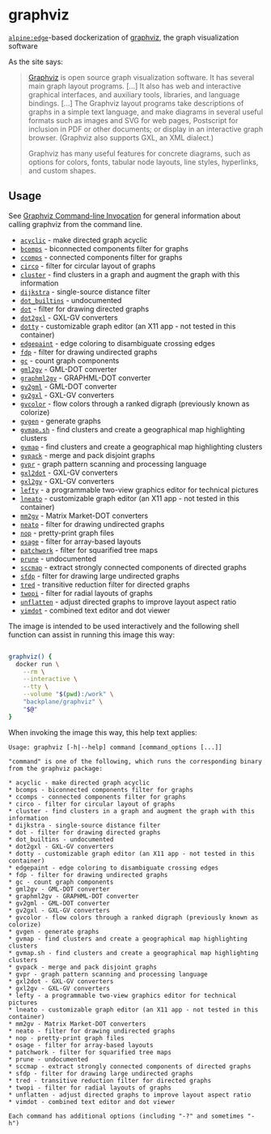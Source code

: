 # graphviz

[`alpine:edge`](https://hub.docker.com/_/alpine/)-based dockerization of [graphviz](https://graphviz.gitlab.io/), the graph visualization software

As the site says:

> [Graphviz](https://www.graphviz.org/) is open source graph visualization software. It has several main graph layout programs. [...] It also has web and interactive graphical interfaces, and auxiliary tools, libraries, and language bindings. [...] The Graphviz layout programs take descriptions of graphs in a simple text language, and make diagrams in several useful formats such as images and SVG for web pages, Postscript for inclusion in PDF or other documents; or display in an interactive graph browser. (Graphviz also supports GXL, an XML dialect.)
>
>Graphviz has many useful features for concrete diagrams, such as options for colors, fonts, tabular node layouts, line styles, hyperlinks, and custom shapes.

## Usage

See [Graphviz Command-line Invocation](https://graphviz.org/_pages/doc/info/command.html) for general information about calling graphviz from the command line.

* [`acyclic`](https://graphviz.gitlab.io/_pages/pdf/acyclic.1.pdf) - make directed graph acyclic
* [`bcomps`](https://graphviz.gitlab.io/_pages/pdf/bcomps.1.pdf) - biconnected components filter for graphs
* [`ccomps`](https://graphviz.gitlab.io/_pages/pdf/ccomps.1.pdf) - connected components filter for graphs
* [`circo`](https://graphviz.gitlab.io/_pages/pdf/dot.1.pdf) - filter for circular layout of graphs
* [`cluster`](https://graphviz.gitlab.io/_pages/pdf/cluster.1.pdf) - find clusters in a graph and augment the graph with this information
* [`dijkstra`](https://graphviz.gitlab.io/_pages/pdf/dijkstra.1.pdf) - single-source distance filter
* [`dot_builtins`](https://graphviz.gitlab.io/_pages/pdf/dot.1.pdf) - undocumented
* [`dot`](https://graphviz.gitlab.io/_pages/pdf/dot.1.pdf) - filter for drawing directed graphs
* [`dot2gxl`](https://graphviz.gitlab.io/_pages/pdf/dot2gxl.1.pdf) - GXL-GV converters
* [`dotty`](https://graphviz.gitlab.io/_pages/pdf/dotty.1.pdf) - customizable graph editor (an X11 app - not tested in this container)
* [`edgepaint`](https://graphviz.gitlab.io/_pages/pdf/edgepaint.1.pdf) - edge coloring to disambiguate crossing edges
* [`fdp`](https://graphviz.gitlab.io/_pages/pdf/dot.1.pdf) - filter for drawing undirected graphs
* [`gc`](https://graphviz.gitlab.io/_pages/pdf/gc.1.pdf) - count graph components
* [`gml2gv`](https://graphviz.gitlab.io/_pages/pdf/gml2gv.1.pdf) - GML-DOT converter
* [`graphml2gv`](https://graphviz.gitlab.io/_pages/pdf/graphml2gv.1.pdf) - GRAPHML-DOT converter
* [`gv2gml`](https://graphviz.gitlab.io/_pages/pdf/gv2gml.1.pdf) - GML-DOT converter
* [`gv2gxl`](https://graphviz.gitlab.io/_pages/pdf/gv2gxl.1.pdf) - GXL-GV converters
* [`gvcolor`](https://graphviz.gitlab.io/_pages/pdf/gvcolor.1.pdf) - flow colors through a ranked digraph (previously known as colorize)
* [`gvgen`](https://graphviz.gitlab.io/_pages/pdf/gvgen.1.pdf) - generate graphs
* [`gvmap.sh`](https://graphviz.gitlab.io/_pages/pdf/gvmap.sh.1.pdf) - find clusters and create a geographical map highlighting clusters
* [`gvmap`](https://graphviz.gitlab.io/_pages/pdf/gvmap.1.pdf) - find clusters and create a geographical map highlighting clusters
* [`gvpack`](https://graphviz.gitlab.io/_pages/pdf/gvpack.1.pdf) - merge and pack disjoint graphs
* [`gvpr`](https://graphviz.gitlab.io/_pages/pdf/gvpr.1.pdf) - graph pattern scanning and processing language
* [`gxl2dot`](https://graphviz.gitlab.io/_pages/pdf/gxl2dot.1.pdf) - GXL-GV converters
* [`gxl2gv`](https://graphviz.gitlab.io/_pages/pdf/gxl2gv.1.pdf) - GXL-GV converters
* [`lefty`](https://graphviz.gitlab.io/_pages/pdf/lefty.1.pdf) - a programmable two-view graphics editor for technical pictures
* [`lneato`](https://graphviz.gitlab.io/_pages/pdf/lneato.1.pdf) - customizable graph editor (an X11 app - not tested in this container)
* [`mm2gv`](https://graphviz.gitlab.io/_pages/pdf/mm2gv.1.pdf) - Matrix Market-DOT converters
* [`neato`](https://graphviz.gitlab.io/_pages/pdf/dot.1.pdf) - filter for drawing undirected graphs
* [`nop`](https://graphviz.gitlab.io/_pages/pdf/nop.1.pdf) - pretty-print graph files
* [`osage`](https://graphviz.gitlab.io/_pages/pdf/osage.1.pdf) - filter for array-based layouts
* [`patchwork`](https://graphviz.gitlab.io/_pages/pdf/patchwork.1.pdf) - filter for squarified tree maps
* [`prune`](https://graphviz.gitlab.io/_pages/pdf/prune.1.pdf) - undocumented
* [`sccmap`](https://graphviz.gitlab.io/_pages/pdf/sccmap.1.pdf) - extract strongly connected components of directed graphs
* [`sfdp`](https://graphviz.gitlab.io/_pages/pdf/dot.1.pdf) - filter for drawing large undirected graphs
* [`tred`](https://graphviz.gitlab.io/_pages/pdf/tred.1.pdf) - transitive reduction filter for directed graphs
* [`twopi`](https://graphviz.gitlab.io/_pages/pdf/dot.1.pdf) - filter for radial layouts of graphs
* [`unflatten`](https://graphviz.gitlab.io/_pages/pdf/unflatten.1.pdf) - adjust directed graphs to improve layout aspect ratio
* [`vimdot`](https://graphviz.gitlab.io/_pages/pdf/vimdot.1.pdf) - combined text editor and dot viewer

The image is intended to be used interactively and the following shell function can assist in running this image this way:

```sh

graphviz() {
  docker run \
    --rm \
    --interactive \
    --tty \
    --volume "$(pwd):/work" \
    "backplane/graphviz" \
    "$@"
}

```

When invoking the image this way, this help text applies:

```
Usage: graphviz [-h|--help] command [command_options [...]]

"command" is one of the following, which runs the corresponding binary from the graphviz package:

* acyclic - make directed graph acyclic
* bcomps - biconnected components filter for graphs
* ccomps - connected components filter for graphs
* circo - filter for circular layout of graphs
* cluster - find clusters in a graph and augment the graph with this information
* dijkstra - single-source distance filter
* dot - filter for drawing directed graphs
* dot_builtins - undocumented
* dot2gxl - GXL-GV converters
* dotty - customizable graph editor (an X11 app - not tested in this container)
* edgepaint - edge coloring to disambiguate crossing edges
* fdp - filter for drawing undirected graphs
* gc - count graph components
* gml2gv - GML-DOT converter
* graphml2gv - GRAPHML-DOT converter
* gv2gml - GML-DOT converter
* gv2gxl - GXL-GV converters
* gvcolor - flow colors through a ranked digraph (previously known as colorize)
* gvgen - generate graphs
* gvmap - find clusters and create a geographical map highlighting clusters
* gvmap.sh - find clusters and create a geographical map highlighting clusters
* gvpack - merge and pack disjoint graphs
* gvpr - graph pattern scanning and processing language
* gxl2dot - GXL-GV converters
* gxl2gv - GXL-GV converters
* lefty - a programmable two-view graphics editor for technical pictures
* lneato - customizable graph editor (an X11 app - not tested in this container)
* mm2gv - Matrix Market-DOT converters
* neato - filter for drawing undirected graphs
* nop - pretty-print graph files
* osage - filter for array-based layouts
* patchwork - filter for squarified tree maps
* prune - undocumented
* sccmap - extract strongly connected components of directed graphs
* sfdp - filter for drawing large undirected graphs
* tred - transitive reduction filter for directed graphs
* twopi - filter for radial layouts of graphs
* unflatten - adjust directed graphs to improve layout aspect ratio
* vimdot - combined text editor and dot viewer

Each command has additional options (including "-?" and sometimes "-h")
```
